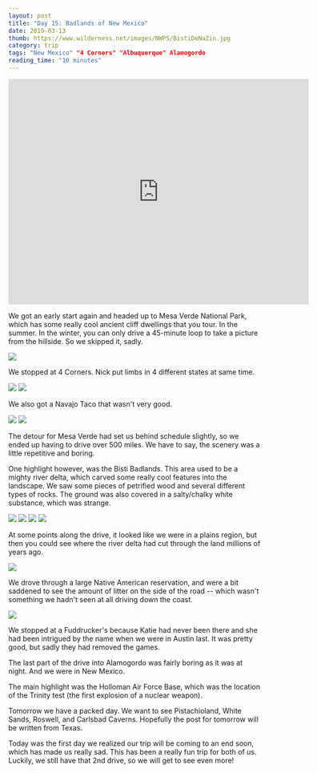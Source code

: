 ```yaml
---
layout: post
title: "Day 15: Badlands of New Mexico"
date: 2019-03-13
thumb: https://www.wilderness.net/images/NWPS/BistiDeNaZin.jpg
category: trip
tags: "New Mexico" "4 Corners" "Albuquerque" Alamogordo
reading_time: "10 minutes"
---
```


<iframe src="https://www.google.com/maps/embed?pb=!1m48!1m8!1m3!1d3357106.681298377!2d-108.5343275!3d34.7448982!3m2!1i1024!2i768!4f13.1!4m37!3e0!4m5!1s0x87396f97719cc121%3A0x5ab0790925832f47!2sCortez%2C+CO+81321!3m2!1d37.3488827!2d-108.5859265!4m5!1s0x873960bf2ed7711f%3A0x79f695a21bf61863!2sMesa+Verde+National+Park%2C+Colorado!3m2!1d37.2308729!2d-108.4618335!4m5!1s0x873a2587e8bc40c9%3A0xc7159e67f4b8c1cb!2s4+Corners+Monument%2C+Arizona!3m2!1d36.9936383!2d-109.04114059999999!4m5!1s0x873b66594b9b18a1%3A0x57b87dab763fcb9!2sBisti+Badlands%2C+New+Mexico!3m2!1d36.284731199999996!2d-108.19507209999999!4m5!1s0x87220b83bfe8b5c3%3A0x5578f9c61d61d02e!2sFuddruckers%2C+Yale+Boulevard+Southeast%2C+Albuquerque%2C+NM!3m2!1d35.057621!2d-106.621646!4m5!1s0x86e050632273d451%3A0x7907058f980b60bd!2sAlamogordo%2C+NM!3m2!1d32.8995325!2d-105.96026499999999!5e0!3m2!1sen!2sus!4v1552803684516" width="600" height="450" frameborder="0" style="border:0" allowfullscreen></iframe>

We got an early start again and headed
up to Mesa Verde National Park, which
has some really cool ancient cliff 
dwellings that you tour. In the summer.
In the winter, you can only drive a
45-minute loop to take a picture from the
hillside. So we skipped it, sadly.

![](/assets/images/day15/MesaVerde.jpg)

We stopped at 4 Corners. Nick put limbs
in 4 different states at same time.

![](/assets/images/day15/4Corners.jpg)
![](/assets/images/day15/SplitNick.jpg)

We also got a Navajo Taco that wasn't
very good.

![](/assets/images/day15/Taco.jpg)
![](/assets/images/day15/Horse.jpg)

The detour for Mesa Verde had set us 
behind schedule slightly, so we ended
up having to drive over 500 miles.
We have to say, the scenery
 was a little repetitive and boring.


One highlight however, was the Bisti 
Badlands. This area used to be a mighty
river delta, which carved some really
cool features into the landscape.
We saw some pieces of petrified wood
and several different types of rocks.
The ground was also covered in a 
salty/chalky white substance, which
was strange.

![](/assets/images/day15/Badland.jpg)
![](/assets/images/day15/FollowTheLeader.jpg)
![](/assets/images/day15/Fossil.jpg)
![](/assets/images/day15/Rock.jpg)


At some points along the drive, it
looked like we were in a plains region,
but then you could see where the river
delta had cut through the land millions
of years ago.

![](/assets/images/day15/Plateau.jpg)

We drove through a large Native American
reservation, and were a bit saddened to
see the amount of litter on the side of
the road -- which wasn't something we
hadn't seen at all driving down the 
coast.

![](/assets/images/day15/66.jpg)

We stopped at a Fuddrucker's because 
Katie had never been there and she had
been intrigued by the name when we were
in Austin last. It was pretty good, but
sadly they had removed the games.

The last part of the drive into 
Alamogordo was fairly boring as it
was at night. And we were in New Mexico.

The main highlight was the Holloman Air
Force Base, which was the location of
the Trinity test (the first explosion of
a nuclear weapon).

Tomorrow we have a packed day. We want
to see Pistachioland, White Sands, 
Roswell, and Carlsbad Caverns. Hopefully
the post for tomorrow will be written 
from Texas.

Today was the first day we realized
our trip will be coming to an end soon,
which has made us really sad. This has 
been a really fun trip for both of us.
Luckily, we still have that 2nd drive,
so we will get to see even more!
